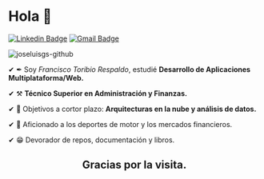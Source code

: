 <h1>Hola 👋</h1>


[![Linkedin Badge](https://img.shields.io/badge/-LinkedIn-blue?style=flat-square&logo=Linkedin&logoColor=white&link=https://kediwww.linn.com/in/francisco-toribio-respaldo/)](https://www.linkedin.com/in/francisco-toribio-respaldo/)
[![Gmail Badge](https://img.shields.io/badge/-Gmail-c14438?style=flat-square&logo=Gmail&logoColor=white&link=mailto:frantoribiorespaldo@gmail.com)](mailto:frantoribiorespaldo@gmail.com)

 <img src="https://komarev.com/ghpvc/?username=frantoribio&label=Profile%20views&color=42b983&style=flat" alt="joseluisgs-github" />



✔ ✒ Soy *Francisco Toribio Respaldo*, estudié **Desarrollo de Aplicaciones Multiplataforma/Web.** 

✔ ⚒  **Técnico Superior en Administración y Finanzas.**  

✔ 🎯 Objetivos a cortor plazo: **Arquitecturas en la nube y análisis de datos.** 

✔ 🔭 Aficionado a los deportes de motor y los mercados financieros.

✔ 😁 Devorador de repos, documentación y libros.  

   
  <h2 align="center">Gracias por la visita.</h2>
    


 
